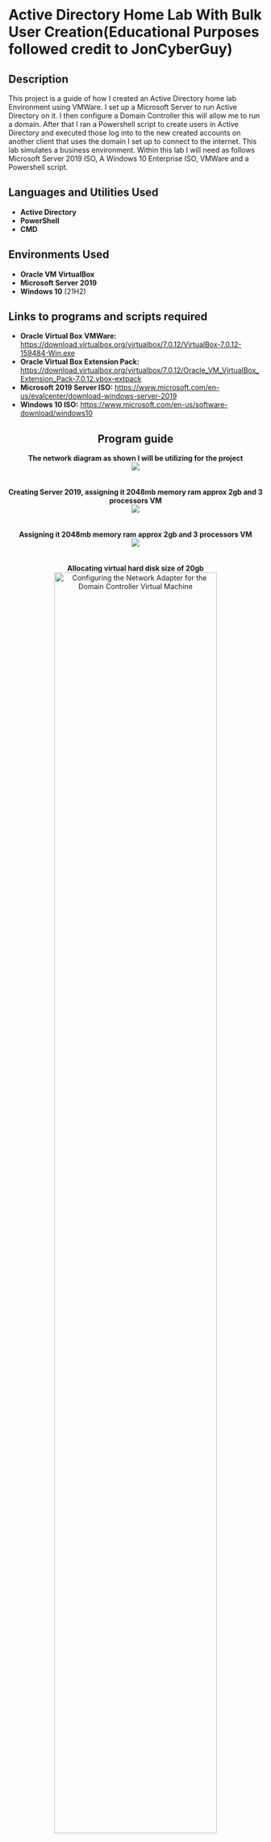 <h1>Active Directory Home Lab With Bulk User Creation(Educational Purposes followed credit to JonCyberGuy)</h1>

<h2>Description</h2>
This project is a guide of how I created an Active Directory home lab Environment using VMWare. I set up a Microsoft Server to run Active Directory on it. I then configure a Domain Controller this will allow me to run a domain. After that I ran a Powershell script to create users in Active Directory and executed those log into to the new created accounts on another client that uses the domain I set up to connect to the internet. This lab simulates a business environment. Within this lab I will need as follows  Microsoft Server 2019 ISO, A Windows 10 Enterprise ISO, VMWare and a Powershell script.
<br />

<h2>Languages and Utilities Used</h2>

- <b>Active Directory</b> 
- <b>PowerShell</b>
- <b>CMD</b>

<h2>Environments Used </h2>

- <b>Oracle VM VirtualBox</b>
- <b>Microsoft Server 2019</b>
- <b>Windows 10</b> (21H2)

<h2>Links to programs and scripts required</h2>

- <b>Oracle Virtual Box VMWare:</b> https://download.virtualbox.org/virtualbox/7.0.12/VirtualBox-7.0.12-159484-Win.exe
- <b>Oracle Virtual Box Extension Pack:</b> https://download.virtualbox.org/virtualbox/7.0.12/Oracle_VM_VirtualBox_Extension_Pack-7.0.12.vbox-extpack
- <b>Microsoft 2019 Server ISO:</b> https://www.microsoft.com/en-us/evalcenter/download-windows-server-2019
- <b>Windows 10 ISO:</b> https://www.microsoft.com/en-us/software-download/windows10

<h2 align="center">Program guide</h2>

<p align="center">
<b>The network diagram as shown I will be utilizing for the project</b> <br/>
<img src="https://i.imgur.com/ceuZrI3.jpg"/>
<br />
<br />
<br />
<b>Creating Server 2019, assigning it 2048mb memory ram approx 2gb and 3 processors VM</b> <br/>
<img src="https://i.imgur.com/nqjMOCy.jpg"/>
<br />
<br />
<br/>
<b>Assigning it 2048mb memory ram approx 2gb and 3 processors VM</b> <br/>
<img src="https://i.imgur.com/3rNQbeE.jpg"/>
<br />
<br />
<br/>
<b>Allocating virtual hard disk size of 20gb</b> <br/>
 <img src="https://i.imgur.com/37XGBtj.jpg" height="80%" width="80%" alt="Configuring the Network Adapter for the Domain Controller Virtual Machine"/>
<br />
<br />
<br />
<b>Succesfully Installed Windows 10 on Server 2019 ISO on Windows 10</b> <br/>
<img src="https://i.imgur.com/KU3zbLY.jpg" height="80%" width="80%" alt="Configuring the Network"/>
<br />
<br />
<br />
<b>After downloading Windows Server 2019 on the Virtual Machine the first thing I have to do as follows is too configure the two network Adapters I have. One is dedicated to the internet which is running NAT and one is the dedicated internal VM network</b> <br/>
<img src="https://i.imgur.com/ZbMWVag.jpg" height="80%" width="80%" alt="Configuring the Network"/>
<br />
<br />
<br />
<b>Now I have to figure out which NIC is Internet and which NIC is internal. Ethernet 1 renamed to _INTERNET1_ It is internet NIC because its a COMCAST DNS Server IPv4 address</b> <br/>
<img src="https://i.imgur.com/v3nA5qW.jpg" height="80%" width="80%" alt="Configuring the Network"/>
<br />
<br />
<br />
<b>Ethernet 2 Nic is Internal Nic because of the Autoconfiguration IPv4 has been sent to the DHCP and unable to find IPv4 address and returned by the server as automatically assigned and Ethernet 2 has been renamed to X_Internal_X1</b> <br/>
<img src="https://i.imgur.com/5reINZo.jpg" height="80%" width="80%" alt="Configuring the Network"/>
<br />
<br />
<br />
<b/> As both of the ethernet adapters names have changed and visible as depicted Ethernet 1 named as _INTERNET1_ and Ethernet 2 named as X_Internal_X1</b> <br/>
<img src="https://i.imgur.com/9T3ZnJl.jpg" height="80%" width="80%" alt="Configuring the Network"/>  
<br />
<br />
<br />
<b> I resolve the Internal network adapter and assign it the IP address based on the diagram above (172.16.0.1) I do not have to give it a default gateway because the Domain Controller as such is the gateway. As for the DNS server I assign it an IP based on the diagram insinuated, a loop back address which will ping itself as required for installing Active Directory. </b> <br/>
<img src="https://i.imgur.com/FZ1VhvZ.jpg"/>
<br />
<br />
<br />
<b>Since I know which network adapter is Internet NIC and Internal NIC Internal and External. I rename the pc from Domain Controller to DController as shown I have also restarted it as required and went back into settings and checked. This prompts a restart which is required</b> <br/>
<img src="https://i.imgur.com/zGWGDNS.jpg" height="80%" width="80%" alt="Renaming the PC"/>
<br />
<br />
<br />
<b>After rebooting in I download Active Directory with its additional required features.</b> <br/>

</p> 
https://github.com/MohammedKamrajHasanOnik/ActiveDirectoryLab/assets/152878913/8623891a-753f-4bea-8382-be9387843ae5

<br />
<br />
<p align="center">
<b>I installed Active Directory Domain Services, but have not let the computer account be as the domain. Now I have to actually create the domain, (video is a bit lengthy skipped video however reboot needed)</b> <br/>
</p>

https://github.com/MohammedKamrajHasanOnik/ActiveDirectoryLab/assets/152878913/de7bcc0a-6816-4b25-9ca3-066591356c31

<br />
<br />
<p align="center">
<b> The server has been upgraded to a domain, it forces a restart, I log in and I see MYDOMAIN in front of my administrator</b> <br/>
</p>
<img src="https://i.imgur.com/BNoPFbh.jpg" height="80%" width="80%" alt="Renaming the PC"/>
<br />
<br />
<p align="center">
<b>Now the opposite of using the built in Admin account, I will create a dedicated  Admin account a-monik as illustrated in the video as well as assign with active directory user and computers organizational unit and create the account, passwords and add the admin privillage in group setting assigning Domain Admin, I also have logged into windows 10 with the new a-monik account </b> <br/>
</p>

https://github.com/MohammedKamrajHasanOnik/ActiveDirectoryLab/assets/152878913/ad7d5ce9-5db4-419e-b480-c58d979874a1

<br />
<br />
<p align="center">
<b>I created a remote access server/ network address translation, the purpose of this is to allow when we make our windows 10 client to allow this client to be in this private virtual network in an analogy, but still have the benefits to access the internet through the domain controller, routing and remote access application settings, through RAS/NAS!</b> <br/>
</p>

https://github.com/MohammedKamrajHasanOnik/ActiveDirectoryLab/assets/152878913/92d1d0b7-4283-4763-9dc2-a77562b30657

<br />
<br />
<p align="center">
<b> Setting up the dhcp server in our domain controller, which will allow our windows 10 clients get an ip address to let them browse the internet just like an anology of a school account, DHCP DNS is set up now</b> <br/>
</p>

https://github.com/MohammedKamrajHasanOnik/ActiveDirectoryLab/assets/152878913/b88997b0-3d8d-49b7-8c48-a8c728c3e404

<br />
<br />
<p align="center">

 <br />
 <br />
 <br />
  <b> Making a configuration to not get spam messages and let us browse the internet through the domain controller by turning of IE Enhanced Security Configuration feature </b> <br/>
</p>

https://github.com/MohammedKamrajHasanOnik/ActiveDirectoryLab/assets/152878913/c199bda1-07e8-48dc-868d-8a28abf385f8
  <br />
  <br />
 <br />
 <b>Creating powershell script for all our 1000 more or less users in active directory, sample users and checked the users</b> <br/>
</p>
https://github.com/MohammedKamrajHasanOnik/ActiveDirectoryLab/assets/152878913/cb95f1ec-affb-4521-9719-2f6b1fda925b

<br />
<br />
<br />
<b> Created windows 10 VM ISO to check <br/>
<img src="https://i.imgur.com/UfwWh5u.jpg" height="80%" width="80%" alt="Configuring the Network"/>
<br />
<br />
<p align="center">

<!--
 ```diff
- text in red
+ text in green
! text in orange
# text in gray
@@ text in purple (and bold)@@
```
--!>
